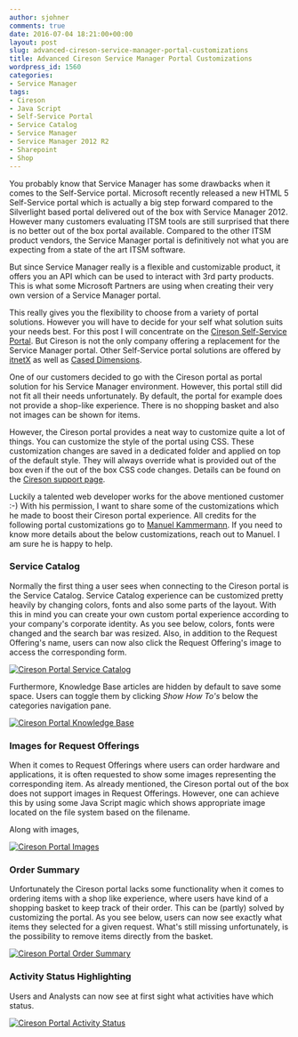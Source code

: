 ```yaml
---
author: sjohner
comments: true
date: 2016-07-04 18:21:00+00:00
layout: post
slug: advanced-cireson-service-manager-portal-customizations
title: Advanced Cireson Service Manager Portal Customizations
wordpress_id: 1560
categories:
- Service Manager
tags:
- Cireson
- Java Script
- Self-Service Portal
- Service Catalog
- Service Manager
- Service Manager 2012 R2
- Sharepoint
- Shop
---
```


You probably know that Service Manager has some drawbacks when it comes to the Self-Service portal. Microsoft recently released a new HTML 5 Self-Service portal which is actually a big step forward compared to the Silverlight based portal delivered out of the box with Service Manager 2012. However many customers evaluating ITSM tools are still surprised that there is no better out of the box portal available. Compared to the other ITSM product vendors, the Service Manager portal is definitively not what you are expecting from a state of the art ITSM software.

But since Service Manager really is a flexible and customizable product, it offers you an API which can be used to interact with 3rd party products. This is what some Microsoft Partners are using when creating their very own version of a Service Manager portal.

This really gives you the flexibility to choose from a variety of portal solutions. However you will have to decide for your self what solution suits your needs best. For this post I will concentrate on the [Cireson Self-Service Portal](http://cireson.com/apps/self-service-portal/). But Cireson is not the only company offering a replacement for the Service Manager portal. Other Self-Service portal solutions are offered by [itnetX](http://itnetx.ch/products/itnetx-itsm-portal/) as well as [Cased Dimensions](http://www.caseddimensions.com/scsm_self_service_portal/).

One of our customers decided to go with the Cireson portal as portal solution for his Service Manager environment. However, this portal still did not fit all their needs unfortunately. By default, the portal for example does not provide a shop-like experience. There is no shopping basket and also not images can be shown for items.

However, the Cireson portal provides a neat way to customize quite a lot of things. You can customize the style of the portal using CSS. These customization changes are saved in a dedicated folder and applied on top of the default style. They will always override what is provided out of the box even if the out of the box CSS code changes. Details can be found on the [Cireson support page](https://support.cireson.com/KnowledgeBase/View/43#/).

Luckily a talented web developer works for the above mentioned customer :-) With his permission, I want to share some of the customizations which he made to boost their Cireson portal experience. All credits for the following portal customizations go to [Manuel Kammermann](https://twitter.com/kimamil). If you need to know more details about the below customizations, reach out to Manuel. I am sure he is happy to help.


### Service Catalog


Normally the first thing a user sees when connecting to the Cireson portal is the Service Catalog. Service Catalog experience can be customized pretty heavily by changing colors, fonts and also some parts of the layout. With this in mind you can create your own custom portal experience according to your company's corporate identity. As you see below, colors, fonts were changed and the search bar was resized. Also, in addition to the Request Offering's name, users can now also click the Request Offering's image to access the corresponding form.

[![Cireson Portal Service Catalog](/images/CiresonPortalCatalog-1024x566.png)](/images/CiresonPortalCatalog.png)

Furthermore, Knowledge Base articles are hidden by default to save some space. Users can toggle them by clicking _Show How To's_ below the categories navigation pane.

[![Cireson Portal Knowledge Base](/images/CiresonPortalKnowledgeBase-1024x562.png)](/images/CiresonPortalKnowledgeBase.png)


### Images for Request Offerings


When it comes to Request Offerings where users can order hardware and applications, it is often requested to show some images representing the corresponding item. As already mentioned, the Cireson portal out of the box does not support images in Request Offerings. However, one can achieve this by using some Java Script magic which shows appropriate image located on the file system based on the filename.

Along with images,

[![Cireson Portal Images](/images/CiresonPortalImages-1024x546.png)](/images/CiresonPortalImages.png)


### Order Summary


Unfortunately the Cireson portal lacks some functionality when it comes to ordering items with a shop like experience, where users have kind of a shopping basket to keep track of their order. This can be (partly) solved by customizing the portal. As you see below, users can now see exactly what items they selected for a given request. What's still missing unfortunately, is the possibility to remove items directly from the basket.

[![Cireson Portal Order Summary](/images/CiresonPortalOrderSummary-1024x563.png)](/images/CiresonPortalOrderSummary.png)


### Activity Status Highlighting


Users and Analysts can now see at first sight what activities have which status.

[![Cireson Portal Activity Status](/images/CiresonPortalActivityStatus-1024x661.png)](/images/CiresonPortalActivityStatus.png)





